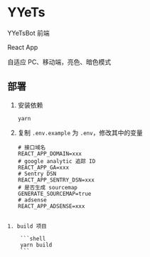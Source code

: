 # YYeTs

YYeTsBot 前端

React App

自适应 PC、移动端，亮色、暗色模式

## 部署

1. 安装依赖

    ```shell
    yarn
    ```

1. 复制 `.env.example` 为 `.env`，修改其中的变量

    ```dotenv
    # 接口域名
    REACT_APP_DOMAIN=xxx
    # google analytic 追踪 ID
    REACT_APP_GA=xxx
    # Sentry DSN
    REACT_APP_SENTRY_DSN=xxx
    # 是否生成 sourcemap
    GENERATE_SOURCEMAP=true
    # adsense
    REACT_APP_ADSENSE=xxx
```

1. build 项目

    ```shell
    yarn build
    ```
